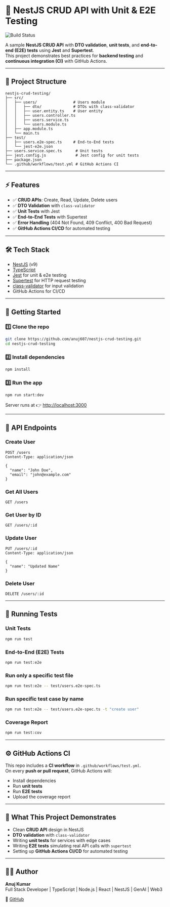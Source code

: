 # 🚀 NestJS CRUD API with Unit & E2E Testing

![Build Status](https://github.com/anuj607/nestjs-crud-testing/actions/workflows/test.yml/badge.svg)

A sample **NestJS CRUD API** with **DTO validation**, **unit tests**, and **end-to-end (E2E) tests** using **Jest** and **Supertest**.  
This project demonstrates best practices for **backend testing** and **continuous integration (CI)** with GitHub Actions.  

---

## 📂 Project Structure

```
nestjs-crud-testing/
├── src/
│   ├── users/                # Users module
│   │   ├── dto/              # DTOs with class-validator
│   │   ├── user.entity.ts    # User entity
│   │   ├── users.controller.ts
│   │   ├── users.service.ts
│   │   └── users.module.ts
│   ├── app.module.ts
│   └── main.ts
├── test/
│   ├── users.e2e-spec.ts     # End-to-End tests
│   └── jest-e2e.json
├── users.service.spec.ts      # Unit tests
├── jest.config.js             # Jest config for unit tests
├── package.json
└── .github/workflows/test.yml # GitHub Actions CI
```

---

## ⚡ Features

- ✅ **CRUD APIs**: Create, Read, Update, Delete users  
- ✅ **DTO Validation** with `class-validator`  
- ✅ **Unit Tests** with Jest  
- ✅ **End-to-End Tests** with Supertest  
- ✅ **Error Handling** (404 Not Found, 409 Conflict, 400 Bad Request)  
- ✅ **GitHub Actions CI/CD** for automated testing  

---

## 🛠️ Tech Stack

- [NestJS](https://nestjs.com/) (v9)  
- [TypeScript](https://www.typescriptlang.org/)  
- [Jest](https://jestjs.io/) for unit & e2e testing  
- [Supertest](https://www.npmjs.com/package/supertest) for HTTP request testing  
- [class-validator](https://github.com/typestack/class-validator) for input validation  
- GitHub Actions for CI/CD  

---

## 🚀 Getting Started

### 1️⃣ Clone the repo
```bash
git clone https://github.com/anuj607/nestjs-crud-testing.git
cd nestjs-crud-testing
```

### 2️⃣ Install dependencies
```bash
npm install
```

### 3️⃣ Run the app
```bash
npm run start:dev
```
Server runs at 👉 [http://localhost:3000](http://localhost:3000)

---

## 📡 API Endpoints

### Create User
```http
POST /users
Content-Type: application/json

{
  "name": "John Doe",
  "email": "john@example.com"
}
```

### Get All Users
```http
GET /users
```

### Get User by ID
```http
GET /users/:id
```

### Update User
```http
PUT /users/:id
Content-Type: application/json

{
  "name": "Updated Name"
}
```

### Delete User
```http
DELETE /users/:id
```

---

## 🧪 Running Tests

### Unit Tests
```bash
npm run test
```

### End-to-End (E2E) Tests
```bash
npm run test:e2e
```

### Run only a specific test file
```bash
npm run test:e2e -- test/users.e2e-spec.ts
```

### Run specific test case by name
```bash
npm run test:e2e -- test/users.e2e-spec.ts -t "create user"
```

### Coverage Report
```bash
npm run test:cov
```

---

## ⚙️ GitHub Actions CI

This repo includes a **CI workflow** in `.github/workflows/test.yml`.  
On every **push or pull request**, GitHub Actions will:  
- Install dependencies  
- Run **unit tests**  
- Run **E2E tests**  
- Upload the coverage report  

---

## 🎯 What This Project Demonstrates

- Clean **CRUD API** design in NestJS  
- **DTO validation** with `class-validator`  
- Writing **unit tests** for services with edge cases  
- Writing **E2E tests** simulating real API calls with `supertest`  
- Setting up **GitHub Actions CI/CD** for automated testing  

---

## 👨‍💻 Author

**Anuj Kumar**  
Full Stack Developer | TypeScript | Node.js | React | NestJS | GenAI | Web3  

🔗 [GitHub](https://github.com/anuj607)  
